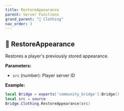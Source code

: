 ```yaml
---
title: RestoreAppearance
parent: Server Functions
grand_parent: "👔 Clothing"
nav_order: 3
---
```


## 🔹 RestoreAppearance

Restores a player's previously stored appearance.

**Parameters:**
- `src` (number): Player server ID

**Example:**
```lua
local Bridge = exports['community_bridge']:Bridge()
local src = source
Bridge.Clothing.RestoreAppearance(src)
```

